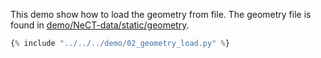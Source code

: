 This demo show how to load the geometry from file. The geometry file is found in [demo/NeCT-data/static/geometry](https://github.com/haakonnese/NeCT-data/blob/main/static/geometry.yaml).

```python title="demo/02_geometry_load.py"
{% include "../../../demo/02_geometry_load.py" %}
```
